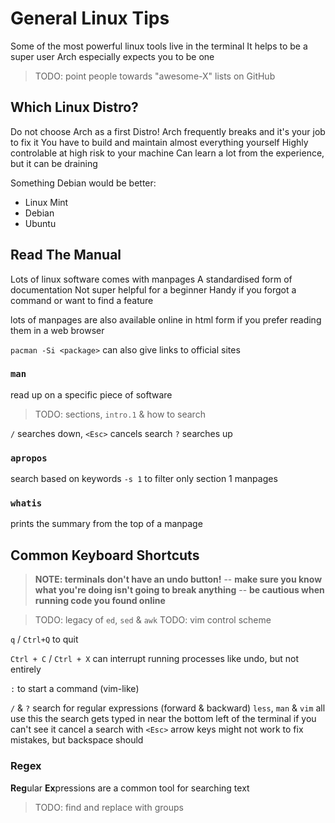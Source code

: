 # General Linux Tips

Some of the most powerful linux tools live in the terminal
It helps to be a super user
Arch especially expects you to be one

> TODO: point people towards "awesome-X" lists on GitHub

## Which Linux Distro?
Do not choose Arch as a first Distro!
Arch frequently breaks and it's your job to fix it
You have to build and maintain almost everything yourself
Highly controlable at high risk to your machine
Can learn a lot from the experience, but it can be draining

Something Debian would be better:
 * Linux Mint
 * Debian
 * Ubuntu

## Read The Manual
Lots of linux software comes with manpages
A standardised form of documentation
Not super helpful for a beginner
Handy if you forgot a command or want to find a feature

lots of manpages are also available online in html form
if you prefer reading them in a web browser

`pacman -Si <package>` can also give links to official sites

### `man`
read up on a specific piece of software

> TODO: sections, `intro.1` & how to search

`/` searches down, `<Esc>` cancels search
`?` searches up


### `apropos`
search based on keywords
`-s 1` to filter only section 1 manpages


### `whatis`
prints the summary from the top of a manpage


## Common Keyboard Shortcuts

> **NOTE: terminals don't have an undo button!**
> -- **make sure you know what you're doing isn't going to break anything**
> -- **be cautious when running code you found online**

> TODO: legacy of `ed`, `sed` & `awk`
> TODO: vim control scheme

`q` / `Ctrl+Q` to quit

`Ctrl + C` / `Ctrl + X` can interrupt running processes
like undo, but not entirely

`:` to start a command (vim-like)

`/` & `?` search for regular expressions (forward & backward)
`less`, `man` & `vim` all use this
the search gets typed in near the bottom left of the terminal if you can't see it
cancel a search with `<Esc>`
arrow keys might not work to fix mistakes, but backspace should

### Regex
**Reg**ular **Ex**pressions are a common tool for searching text

> TODO: find and replace with groups

